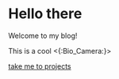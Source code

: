 # Hello there

Welcome to my blog!

This is a cool <{:Bio_Camera:}>

[take me to projects](./projects/list.md)

